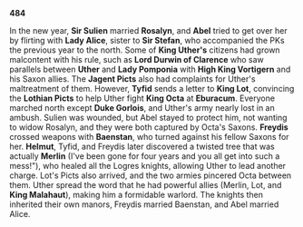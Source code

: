 **484**

In the new year, **Sir Sulien** married **Rosalyn**, and **Abel** tried to get over her by flirting with **Lady Alice**, sister to **Sir Stefan**, who accompanied the PKs the previous year to the north. Some of **King Uther's** citizens had grown malcontent with his rule, such as **Lord Durwin of Clarence** who saw parallels between **Uther** and **Lady Pomponia** with **High King Vortigern** and his Saxon allies. The **Jagent Picts** also had complaints for Uther's maltreatment of them. However, **Tyfid** sends a letter to **King Lot**, convincing the **Lothian Picts** to help Uther fight **King Octa** at **Eburacum**. Everyone marched north except **Duke Gorlois**, and Uther's army nearly lost in an ambush. Sulien was wounded, but Abel stayed to protect him, not wanting to widow Rosalyn, and they were both captured by Octa's Saxons. **Freydis** crossed weapons with **Baenstan**, who turned against his fellow Saxons for her. **Helmut**, Tyfid, and Freydis later discovered a twisted tree that was actually **Merlin** (I've been gone for four years and you all get into such a mess!"), who healed all the Logres knights, allowing Uther to lead another charge. Lot's Picts also arrived, and the two armies pincered Octa between them. Uther spread the word that he had powerful allies (Merlin, Lot, and **King Malahaut**), making him a formidable warlord. The knights then inherited their own manors, Freydis married Baenstan, and Abel married Alice.